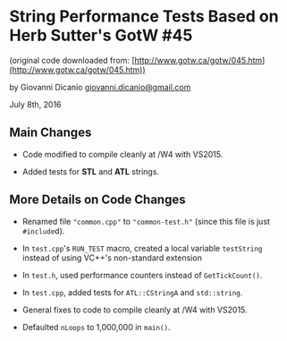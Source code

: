 # String Performance Tests Based on Herb Sutter's GotW #45

(original code downloaded from: [http://www.gotw.ca/gotw/045.htm](http://www.gotw.ca/gotw/045.htm))

by Giovanni Dicanio <giovanni.dicanio@gmail.com>

July 8th, 2016

## Main Changes

- Code modified to compile cleanly at /W4 with VS2015.

- Added tests for **STL** and **ATL** strings.


## More Details on Code Changes

- Renamed file `"common.cpp"` to `"common-test.h"` (since this file is just `#include`d).

- In `test.cpp`'s `RUN_TEST` macro, created a local variable `testString` instead of 
  using VC++'s non-standard extension 

- In `test.h`, used performance counters instead of `GetTickCount()`.

- In `test.cpp`, added tests for `ATL::CStringA` and `std::string`.

- General fixes to code to compile cleanly at /W4 with VS2015.

- Defaulted `nLoops` to 1,000,000 in `main()`.


